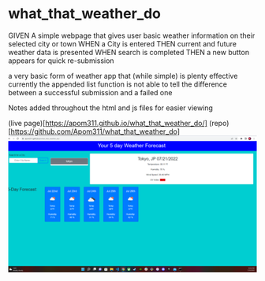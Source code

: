 # what_that_weather_do

GIVEN A simple webpage that gives user basic weather information on their selected city or town
WHEN a City is entered
THEN current and future weather data is presented
WHEN search is completed
THEN a new button appears for quick re-submission

a very basic form of weather app that (while simple) is plenty effective
currently the appended list function is not able to tell the difference between a successful submission and a failed one

Notes added throughout the html and js files for easier viewing

(live page)[https://apom311.github.io/what_that_weather_do/]
(repo)[https://github.com/Apom311/what_that_weather_do]
![image.](liveWeather.png)